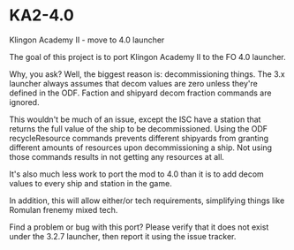 # KA2-4.0
 Klingon Academy II - move to 4.0 launcher

The goal of this project is to port Klingon Academy II to the FO 4.0 launcher.

Why, you ask? Well, the biggest reason is: decommissioning things. The 3.x
launcher always assumes that decom values are zero unless they're defined in
the ODF. Faction and shipyard decom fraction commands are ignored.

This wouldn't be much of an issue, except the ISC have a station that returns
the full value of the ship to be decommissioned. Using the ODF recycleResource
commands prevents different shipyards from granting different amounts of
resources upon decommissioning a ship. Not using those commands results in not
getting any resources at all.

It's also much less work to port the mod to 4.0 than it is to add decom values
to every ship and station in the game.

In addition, this will allow either/or tech requirements, simplifying things
like Romulan frenemy mixed tech.

Find a problem or bug with this port? Please verify that it does not exist
under the 3.2.7 launcher, then report it using the issue tracker.
